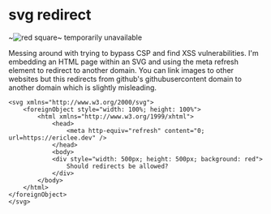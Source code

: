 # svg redirect
~![red square](#)~ temporarily unavailable

Messing around with trying to bypass CSP and find XSS vulnerabilities. I'm
embedding an HTML page within an SVG and using the meta refresh element to
redirect to another domain. You can link images to other websites but this
redirects from github's githubusercontent domain to another domain which is
slightly misleading.

```
<svg xmlns="http://www.w3.org/2000/svg">
    <foreignObject style="width: 100%; height: 100%">
        <html xmlns="http://www.w3.org/1999/xhtml">
            <head>
                <meta http-equiv="refresh" content="0; url=https://ericlee.dev" />
            </head>
            <body>
            <div style="width: 500px; height: 500px; background: red">
                Should redirects be allowed?
            </div>
        </body>
    </html>
</foreignObject>
</svg>
```
